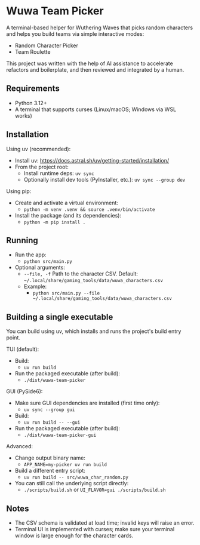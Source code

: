 # Wuwa Team Picker

A terminal-based helper for Wuthering Waves that picks random characters and helps you build teams via simple interactive modes:
- Random Character Picker
- Team Roulette

This project was written with the help of AI assistance to accelerate refactors and boilerplate, and then reviewed and integrated by a human.

## Requirements

- Python 3.12+
- A terminal that supports curses (Linux/macOS; Windows via WSL works)

## Installation

Using uv (recommended):
- Install uv: https://docs.astral.sh/uv/getting-started/installation/
- From the project root:
  - Install runtime deps: `uv sync`
  - Optionally install dev tools (PyInstaller, etc.): `uv sync --group dev`

Using pip:
- Create and activate a virtual environment:
  - `python -m venv .venv && source .venv/bin/activate`
- Install the package (and its dependencies):
  - `python -m pip install .`

## Running

- Run the app:
  - `python src/main.py`
- Optional arguments:
  - `--file, -f` Path to the character CSV. Default: `~/.local/share/gaming_tools/data/wuwa_characters.csv`
  - Example:
    - `python src/main.py --file ~/.local/share/gaming_tools/data/wuwa_characters.csv`

## Building a single executable

You can build using uv, which installs and runs the project's build entry point.

TUI (default):
- Build:
  - `uv run build`
- Run the packaged executable (after build):
  - `./dist/wuwa-team-picker`

GUI (PySide6):
- Make sure GUI dependencies are installed (first time only):
  - `uv sync --group gui`
- Build:
  - `uv run build -- --gui`
- Run the packaged executable (after build):
  - `./dist/wuwa-team-picker-gui`

Advanced:
- Change output binary name:
  - `APP_NAME=my-picker uv run build`
- Build a different entry script:
  - `uv run build -- src/wuwa_char_random.py`
- You can still call the underlying script directly:
  - `./scripts/build.sh` or `UI_FLAVOR=gui ./scripts/build.sh`

## Notes

- The CSV schema is validated at load time; invalid keys will raise an error.
- Terminal UI is implemented with curses; make sure your terminal window is large enough for the character cards.
